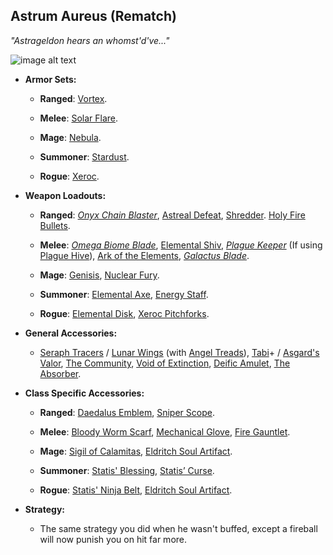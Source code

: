 ## Astrum Aureus (Rematch)

*"Astrageldon hears an whomst'd've..."* 

![image alt text](../public/Aureus.png)

* **Armor Sets:**

    * **Ranged**: [Vortex](https://terraria.gamepedia.com/Vortex_armor).

    * **Melee**: [Solar Flare](https://terraria.gamepedia.com/Solar_Flare_armor).

    * **Mage**: [Nebula](https://terraria.gamepedia.com/Nebula_armor).

    * **Summoner**: [Stardust](https://terraria.gamepedia.com/Stardust_armor).

    * **Rogue**: [Xeroc](https://calamitymod.gamepedia.com/Xeroc_armor).

* **Weapon Loadouts:**

    * **Ranged**: [*Onyx Chain Blaster*](https://calamitymod.gamepedia.com/Onyx_Chain_Blaster), [Astreal Defeat](https://calamitymod.gamepedia.com/Astreal_Defeat), [Shredder](https://calamitymod.gamepedia.com/Shredder). [Holy Fire Bullets](https://calamitymod.gamepedia.com/Holy_Fire_Bullet).

    * **Melee**: [*Omega Biome Blade*](https://calamitymod.gamepedia.com/Omega_Biome_Blade), [Elemental Shiv](https://calamitymod.gamepedia.com/Elemental_Shiv), [*Plague Keeper*](https://calamitymod.gamepedia.com/Plague_Keeper) (If using [Plague Hive](https://calamitymod.gamepedia.com/Plague_Hive)), [Ark of the Elements](https://calamitymod.gamepedia.com/Ark_of_the_Elements), [*Galactus Blade*](https://calamitymod.gamepedia.com/Galactus_Blade).

    * **Mage**: [Genisis](https://calamitymod.gamepedia.com/Genisis), [Nuclear Fury](https://calamitymod.gamepedia.com/Nuclear_Fury).

    * **Summoner**: [Elemental Axe](https://calamitymod.gamepedia.com/Elemental_Axe), [Energy Staff](https://calamitymod.gamepedia.com/Energy_Staff).

    * **Rogue**: [Elemental Disk](https://calamitymod.gamepedia.com/Elemental_Disk), [Xeroc Pitchforks](https://calamitymod.gamepedia.com/Xeroc_Pitchfork).

* **General Accessories:**

    * [Seraph Tracers](https://calamitymod.gamepedia.com/Seraph_Tracers) / [Lunar Wings](https://terraria.gamepedia.com/Wings) (with [Angel Treads](https://calamitymod.gamepedia.com/Angel_Treads)), [Tabi](https://terraria.gamepedia.com/Tabi)+ / [Asgard's Valor](https://calamitymod.gamepedia.com/Asgard%27s_Valor), [The Community](https://calamitymod.gamepedia.com/The_Community), [Void of Extinction](https://calamitymod.gamepedia.com/Void_of_Extinction), [Deific Amulet](https://calamitymod.gamepedia.com/Deific_Amulet), [The Absorber](https://calamitymod.gamepedia.com/The_Absorber).

* **Class Specific Accessories:**

    * **Ranged**: [Daedalus Emblem](https://calamitymod.gamepedia.com/Daedalus_Emblem), [Sniper Scope](https://terraria.gamepedia.com/Sniper_Scope).

    * **Melee**: [Bloody Worm Scarf](https://calamitymod.gamepedia.com/Bloody_Worm_Scarf), [Mechanical Glove](https://terraria.gamepedia.com/Mechanical_Glove), [Fire Gauntlet](https://terraria.gamepedia.com/Fire_Gauntlet).

    * **Mage**: [Sigil of Calamitas](https://calamitymod.gamepedia.com/Sigil_of_Calamitas), [Eldritch Soul Artifact](https://calamitymod.gamepedia.com/Eldritch_Soul_Artifact).
      
    * **Summoner**: [Statis' Blessing](https://calamitymod.gamepedia.com/Statis%27_Blessing), [Statis’ Curse](https://calamitymod.gamepedia.com/Statis%27_Curse).
      
    * **Rogue**: [Statis' Ninja Belt](https://calamitymod.gamepedia.com/Statis%27_Ninja_Belt), [Eldritch Soul Artifact](https://calamitymod.gamepedia.com/Eldritch_Soul_Artifact).

* **Strategy:**

    * The same strategy you did when he wasn't buffed, except a fireball will now punish you on hit far more.
